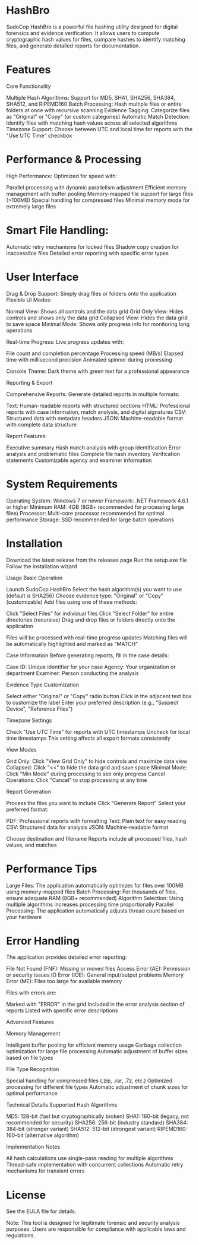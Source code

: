 # HashBro

SudoCop HashBro is a powerful file hashing utility designed for digital forensics and evidence verification. It allows users to compute cryptographic hash values for files, compare hashes to identify matching files, and generate detailed reports for documentation.
# Features
Core Functionality

Multiple Hash Algorithms: Support for MD5, SHA1, SHA256, SHA384, SHA512, and RIPEMD160
Batch Processing: Hash multiple files or entire folders at once with recursive scanning
Evidence Tagging: Categorize files as "Original" or "Copy" (or custom categories)
Automatic Match Detection: Identify files with matching hash values across all selected algorithms
Timezone Support: Choose between UTC and local time for reports with the "Use UTC Time" checkbox

# Performance & Processing

High Performance: Optimized for speed with:

Parallel processing with dynamic parallelism adjustment
Efficient memory management with buffer pooling
Memory-mapped file support for large files (>100MB)
Special handling for compressed files
Minimal memory mode for extremely large files


# Smart File Handling:

Automatic retry mechanisms for locked files
Shadow copy creation for inaccessible files
Detailed error reporting with specific error types



# User Interface

Drag & Drop Support: Simply drag files or folders onto the application
Flexible UI Modes:

Normal View: Shows all controls and the data grid
Grid Only View: Hides controls and shows only the data grid
Collapsed View: Hides the data grid to save space
Minimal Mode: Shows only progress info for monitoring long operations


Real-time Progress: Live progress updates with:

File count and completion percentage
Processing speed (MB/s)
Elapsed time with millisecond precision
Animated spinner during processing


Console Theme: Dark theme with green text for a professional appearance

Reporting & Export

Comprehensive Reports: Generate detailed reports in multiple formats:

Text: Human-readable reports with structured sections
HTML: Professional reports with case information, match analysis, and digital signatures
CSV: Structured data with metadata headers
JSON: Machine-readable format with complete data structure


Report Features:

Executive summary
Hash match analysis with group identification
Error analysis and problematic files
Complete file hash inventory
Verification statements
Customizable agency and examiner information



# System Requirements

Operating System: Windows 7 or newer
Framework: .NET Framework 4.6.1 or higher
Minimum RAM: 4GB (8GB+ recommended for processing large files)
Processor: Multi-core processor recommended for optimal performance
Storage: SSD recommended for large batch operations

# Installation

Download the latest release from the releases page
Run the setup.exe file
Follow the installation wizard

Usage
Basic Operation

Launch SudoCop HashBro
Select the hash algorithm(s) you want to use (default is SHA256)
Choose evidence type: "Original" or "Copy" (customizable)
Add files using one of these methods:

Click "Select Files" for individual files
Click "Select Folder" for entire directories (recursive)
Drag and drop files or folders directly onto the application


Files will be processed with real-time progress updates
Matching files will be automatically highlighted and marked as "MATCH"

Case Information
Before generating reports, fill in the case details:

Case ID: Unique identifier for your case
Agency: Your organization or department
Examiner: Person conducting the analysis

Evidence Type Customization

Select either "Original" or "Copy" radio button
Click in the adjacent text box to customize the label
Enter your preferred description (e.g., "Suspect Device", "Reference Files")

Timezone Settings

Check "Use UTC Time" for reports with UTC timestamps
Uncheck for local time timestamps
This setting affects all export formats consistently

View Modes

Grid Only: Click "View Grid Only" to hide controls and maximize data view
Collapsed: Click "<<" to hide the data grid and save space
Minimal Mode: Click "Min Mode" during processing to see only progress
Cancel Operations: Click "Cancel" to stop processing at any time

Report Generation

Process the files you want to include
Click "Generate Report"
Select your preferred format:

PDF: Professional reports with formatting
Text: Plain text for easy reading
CSV: Structured data for analysis
JSON: Machine-readable format


Choose destination and filename
Reports include all processed files, hash values, and matches

# Performance Tips

Large Files: The application automatically optimizes for files over 100MB using memory-mapped files
Batch Processing: For thousands of files, ensure adequate RAM (8GB+ recommended)
Algorithm Selection: Using multiple algorithms increases processing time proportionally
Parallel Processing: The application automatically adjusts thread count based on your hardware

# Error Handling
The application provides detailed error reporting:

File Not Found (FNF): Missing or moved files
Access Error (AE): Permission or security issues
IO Error (IOE): General input/output problems
Memory Error (ME): Files too large for available memory

Files with errors are:

Marked with "ERROR" in the grid
Included in the error analysis section of reports
Listed with specific error descriptions

Advanced Features

Memory Management

Intelligent buffer pooling for efficient memory usage
Garbage collection optimization for large file processing
Automatic adjustment of buffer sizes based on file types

File Type Recognition

Special handling for compressed files (.zip, .rar, .7z, etc.)
Optimized processing for different file types
Automatic adjustment of chunk sizes for optimal performance

Technical Details
Supported Hash Algorithms

MD5: 128-bit (fast but cryptographically broken)
SHA1: 160-bit (legacy, not recommended for security)
SHA256: 256-bit (industry standard)
SHA384: 384-bit (stronger variant)
SHA512: 512-bit (strongest variant)
RIPEMD160: 160-bit (alternative algorithm)

Implementation Notes

All hash calculations use single-pass reading for multiple algorithms
Thread-safe implementation with concurrent collections
Automatic retry mechanisms for transient errors

# License
See the EULA file for details.

Note: This tool is designed for legitimate forensic and security analysis purposes. Users are responsible for compliance with applicable laws and regulations.
